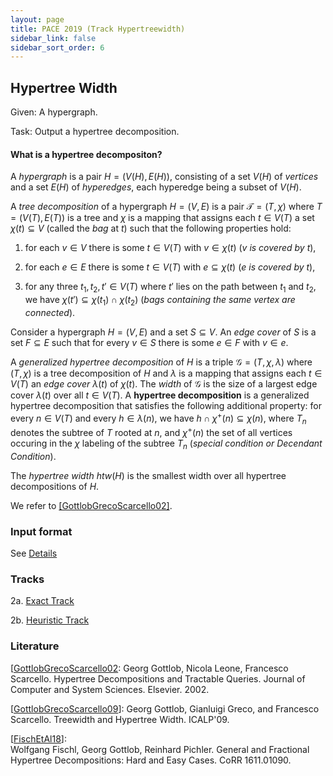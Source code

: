 ```yaml
---
layout: page
title: PACE 2019 (Track Hypertreewidth)
sidebar_link: false
sidebar_sort_order: 6
---
```


## Hypertree Width 
Given:
A hypergraph.

Task:
Output a hypertree decomposition.


#### What is a hypertree decompositon?


A _hypergraph_ is a pair $H=(V(H),E(H))$, consisting of a set
$V(H)$ of _vertices_ and a set $E(H)$ of _hyperedges_, each
hyperedge being a subset of $V(H)$. 


A _tree decomposition_ of a hypergraph $H=(V,E)$ is a pair
$\mathcal{T}=(T,\chi)$ where $T=(V(T),E(T))$ is a tree and $\chi$ is a mapping
that assigns each $t\in V(T)$ a set $\chi(t)\subseteq V$ (called
the _bag_ at $t$) such that
the following properties hold:

1) for each $v\in V$ there is some  $t\in V(T)$ with $v\in \chi(t)$
  (_$v$ is covered by $t$_),

2) for each $e\in E$ there is some  $t\in V(T)$ with $e \subseteq
  \chi(t)$   (_$e$ is covered by $t$_),

3) for any three $t_1,t_2, t' \in V(T)$ where $t'$ lies on the path
  between $t_1$ and $t_2$, we have
  $\chi(t')\subseteq \chi(t_1)\cap \chi(t_2)$ (_bags containing the
  same vertex are connected_).


Consider a hypergraph $H=(V,E)$ and a set $S\subseteq V$. An
_edge cover_ of $S$ is a set $F\subseteq E$ such that for every
$v\in S$ there is some $e\in F$ with $v\in e$.

A _generalized hypertree decomposition_ of $H$ is a triple
$\mathcal{G}=(T,\chi,\lambda)$ where $(T,\chi)$ is a tree decomposition of
$H$ and $\lambda$ is a mapping that assigns each $t\in V(T)$ an
_edge cover_ $\lambda(t)$ of $\chi(t)$. The _width_ of
$\mathcal{G}$ is the size of a largest edge cover $\lambda(t)$ over all
$t\in V(T)$. A __hypertree decomposition__ is a generalized
hypertree decomposition that satisfies the following additional property:
for every $n \in V(T)$ and every $h \in \lambda(n)$, we have $h \cap \chi^+(n) \subseteq \chi(n)$, 
where $T_n$ denotes the subtree of $T$ rooted at $n$, and $\chi^+(n)$ the set of all vertices
occuring in the $\chi$ labeling of the subtree $T_n$ (_special condition or Decendant Condition_). 

  
  The _hypertree width_ $htw(H)$ is the smallest width over all hypertree
decompositions of $H$.


We refer to [[GottlobGrecoScarcello02]](https://www.sciencedirect.com/science/article/pii/S0022000001918094).


### Input format

See [Details](htd_format)

### Tracks
2a. [Exact Track](htd_exact)
    
2b. [Heuristic Track](htd_heur)

### Literature


[[GottlobGrecoScarcello02](https://www.sciencedirect.com/science/article/pii/S0022000001918094):
 Georg Gottlob, Nicola Leone, Francesco Scarcello. 
 Hypertree Decompositions and Tractable Queries. Journal of Computer and System Sciences. Elsevier. 2002.


[[GottlobGrecoScarcello09](https://www.mat.unical.it/~ggreco/files/GottlobGrecoScarcello.pdf)]: 
Georg Gottlob, Gianluigi Greco, and Francesco Scarcello. Treewidth and Hypertree Width. ICALP'09.

[[FischEtAl18](https://arxiv.org/abs/1611.01090)]:  
Wolfgang Fischl, Georg Gottlob, Reinhard Pichler. General and Fractional Hypertree Decompositions: Hard and Easy Cases. CoRR 1611.01090.
 




